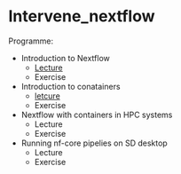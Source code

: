 # Intervene_nextflow


Programme:
- Introduction to Nextflow
   - [Lecture](./ntroduction_workflows.pdf)
   - Exercise
- Introduction to conatainers
   - [letcure](https://a3s.fi/containers-workflows/bioapplications.html)
   - Exercise
- Nextflow with containers in HPC systems
   - Lecture
   - Exercise
- Running nf-core pipelies on SD desktop
  - Lecture
  - Exercise
